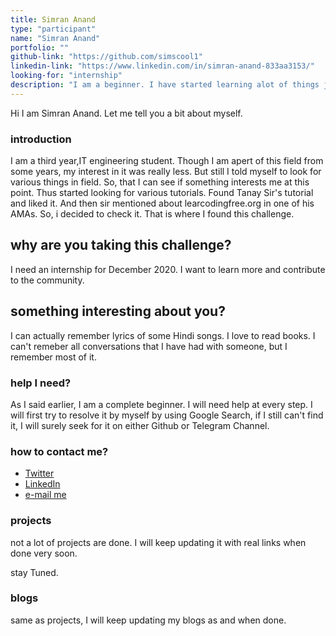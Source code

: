 ```yaml
---
title: Simran Anand
type: "participant"
name: "Simran Anand"
portfolio: ""
github-link: "https://github.com/simscool1"
linkedin-link: "https://www.linkedin.com/in/simran-anand-833aa3153/"
looking-for: "internship"
description: "I am a beginner. I have started learning alot of things just now. Right now learning frontend."
---
```


Hi I am Simran Anand. Let me tell you a bit about myself.

### introduction

I am a third year,IT engineering student. Though I am apert of this field from some years, my interest in it was really less. But still I told myself to look for various things in field. So, that I can see if something interests me at this point. Thus started looking for various tutorials. Found Tanay Sir's tutorial and liked it. And then sir mentioned about learcodingfree.org in one of his AMAs. So, i decided to check it. That is where I found this challenge.

## why are you taking this challenge?

I need an internship for December 2020.
I want to learn more and contribute to the community.

## something interesting about you?

I can actually remember lyrics of some Hindi songs. I love to read books. I can't remeber all conversations that I have had with someone, but I remember most of it.

### help I need?
As I said earlier, I am a complete beginner. I will need help at every step. I will first try to resolve it by myself by using Google Search, if I still can't find it, I will surely seek for it on either Github or Telegram Channel.

### how to contact me?

- [Twitter](https://twitter.com/simscool1)
- [LinkedIn](https://www.linkedin.com/in/simran-anand-833aa3153/)
- [e-mail me](simrananand119@gmail.com)

### projects

not a lot of projects are done. I will keep updating it with real links when done very soon.

stay Tuned.




### blogs

same as projects, I will keep updating my blogs as and when done.

